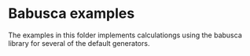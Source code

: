 # Babusca examples

The examples in this folder implements calculationgs using the babusca library for several of the default generators.
